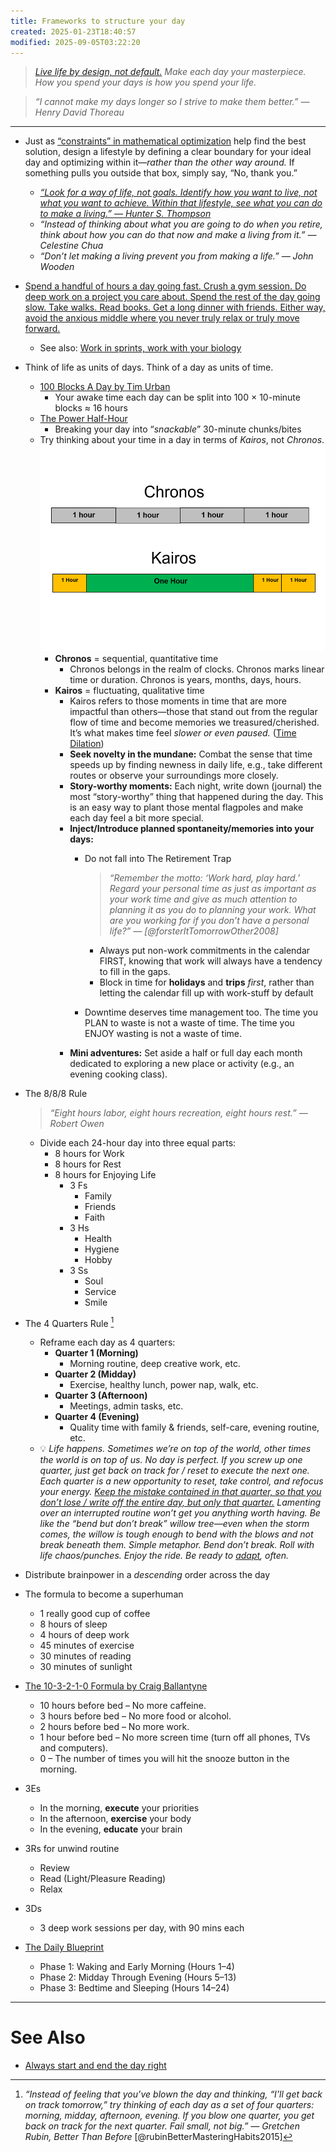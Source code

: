 ```yaml
---
title: Frameworks to structure your day
created: 2025-01-23T18:40:57
modified: 2025-09-05T03:22:20
---
```


> _[Live life by design, not default.](https://fs.blog/david-foster-wallace-this-is-water/) Make each day your masterpiece. How you spend your days is how you spend your life._

> _“I cannot make my days longer so I strive to make them better.” — Henry David Thoreau_

---

* Just as [“constraints” in mathematical optimization](https://en.wikipedia.org/wiki/Constrained_optimization) help find the best solution, design a lifestyle by defining a clear boundary for your ideal day and optimizing within it—_rather than the other way around._ If something pulls you outside that box, simply say, “No, thank you.”
	* _[“Look for a way of life, not goals. Identify how you want to live, not what you want to achieve. Within that lifestyle, see what you can do to make a living.” — Hunter S. Thompson](https://www.notion.so/beca85a66c624275b80ffb4faae2b44c)_
	* _“Instead of thinking about what you are going to do when you retire, think about how you can do that now and make a living from it.” — Celestine Chua_
	* _“Don’t let making a living prevent you from making a life.” — John Wooden_
* [Spend a handful of hours a day going fast. Crush a gym session. Do deep work on a project you care about. Spend the rest of the day going slow. Take walks. Read books. Get a long dinner with friends. Either way, avoid the anxious middle where you never truly relax or truly move forward.](https://x.com/charlesmiller_7/status/1897358851776610720)
	* See also: [Work in sprints, work with your biology](work-in-sprints-work-with-your-biology.md)
* Think of life as units of days. Think of a day as units of time.
	* [100 Blocks A Day by Tim Urban](https://waitbutwhy.com/2016/10/100-blocks-day.html)
		* Your awake time each day can be split into 100 × 10-minute blocks ≈ 16 hours
	* [The Power Half-Hour](the-power-half-hour.md)
		* Breaking your day into “_snackable_” 30-minute chunks/bites
	* Try thinking about your time in a day in terms of _Kairos_, not _Chronos_.
		![](../_attachments/b1c977f4afcd7fdc61cd94ab1bd35745.png)
		* **Chronos** = sequential, quantitative time
			* Chronos belongs in the realm of clocks. Chronos marks linear time or duration. Chronos is years, months, days, hours.
		* **Kairos** = fluctuating, qualitative time
			* Kairos refers to those moments in time that are more impactful than others—those that stand out from the regular flow of time and become memories we treasured/cherished. It’s what makes time feel _slower or even paused._ (<u>Time Dilation</u>)
			* **Seek novelty in the mundane:** Combat the sense that time speeds up by finding newness in daily life, e.g., take different routes or observe your surroundings more closely.
			* **Story-worthy moments:** Each night, write down (journal) the most “story-worthy” thing that happened during the day. This is an easy way to plant those mental flagpoles and make each day feel a bit more special.
			* **Inject/Introduce planned spontaneity/memories into your days:**
				* Do not fall into The Retirement Trap

					> _“Remember the motto: ‘Work hard, play hard.’ Regard your personal time as just as important as your work time and give as much attention to planning it as you do to planning your work. What are you working for if you don’t have a personal life?” ― [@forsterItTomorrowOther2008]_
					* Always put non-work commitments in the calendar FIRST, knowing that work will always have a tendency to fill in the gaps.
					* Block in time for **holidays** and **trips** _first_, rather than letting the calendar fill up with work-stuff by default
				* Downtime deserves time management too. The time you PLAN to waste is not a waste of time. The time you ENJOY wasting is not a waste of time.
			* **Mini adventures:** Set aside a half or full day each month dedicated to exploring a new place or activity (e.g., an evening cooking class).
* The 8/8/8 Rule

	> _“Eight hours labor, eight hours recreation, eight hours rest.” — Robert Owen_

	* Divide each 24-hour day into three equal parts:
		* 8 hours for Work
		* 8 hours for Rest
		* 8 hours for Enjoying Life
			* 3 Fs
				* Family
				* Friends
				* Faith
			* 3 Hs
				* Health
				* Hygiene
				* Hobby
			* 3 Ss
				* Soul
				* Service
				* Smile
* The 4 Quarters Rule [^1]
	* Reframe each day as 4 quarters:
		* **Quarter 1 (Morning)**
			* Morning routine, deep creative work, etc.
		* **Quarter 2 (Midday)**
			* Exercise, healthy lunch, power nap, walk, etc.
		* **Quarter 3 (Afternoon)**
			* Meetings, admin tasks, etc.
		* **Quarter 4 (Evening)**
			* Quality time with family \& friends, self-care, evening routine, etc.
	* 💡 _Life happens. Sometimes we’re on top of the world, other times the world is on top of us. No day is perfect. If you screw up one quarter, just get back on track for / reset to execute the next one. Each quarter is a new opportunity to reset, take control, and refocus your energy. <u>Keep the mistake contained in that quarter, so that you don’t lose / write off the entire day, but only that quarter.</u> Lamenting over an interrupted routine won’t get you anything worth having. Be like the “bend but don’t break” willow tree—even when the storm comes, the willow is tough enough to bend with the blows and not break beneath them. Simple metaphor. Bend don’t break. Roll with life chaos/punches. Enjoy the ride. Be ready to [adapt](adaptability.md), often._
* Distribute brainpower in a _descending_ order across the day
* The formula to become a superhuman
	* 1 really good cup of coffee
	* 8 hours of sleep
	* 4 hours of deep work
	* 45 minutes of exercise
	* 30 minutes of reading
	* 30 minutes of sunlight
* [The 10-3-2-1-0 Formula by Craig Ballantyne](https://www.earlytorise.com/10-3-2-1-0-formula-to-get-more-done/)
	* 10 hours before bed – No more caffeine.
	* 3 hours before bed – No more food or alcohol.
	* 2 hours before bed – No more work.
	* 1 hour before bed – No more screen time (turn off all phones, TVs and computers).
	* 0 – The number of times you will hit the snooze button in the morning.
* 3Es
	* In the morning, **execute** your priorities
	* In the afternoon, **exercise** your body
	* In the evening, **educate** your brain
* 3Rs for unwind routine
	* Review
	* Read (Light/Pleasure Reading)
	* Relax
* 3Ds
	* 3 deep work sessions per day, with 90 mins each
* [The Daily Blueprint](https://www.hubermanlab.com/daily-blueprint)
	* Phase 1: Waking and Early Morning (Hours 1–4)
	* Phase 2: Midday Through Evening (Hours 5–13)
	* Phase 3: Bedtime and Sleeping (Hours 14–24)

---

# See Also

* [Always start and end the day right](Always%20start%20and%20end%20the%20day%20right.md)

[^1]: _“Instead of feeling that you’ve blown the day and thinking, “I’ll get back on track tomorrow,” try thinking of each day as a set of four quarters: morning, midday, afternoon, evening. If you blow one quarter, you get back on track for the next quarter. Fail small, not big.” — Gretchen Rubin, Better Than Before_ [@rubinBetterMasteringHabits2015]
